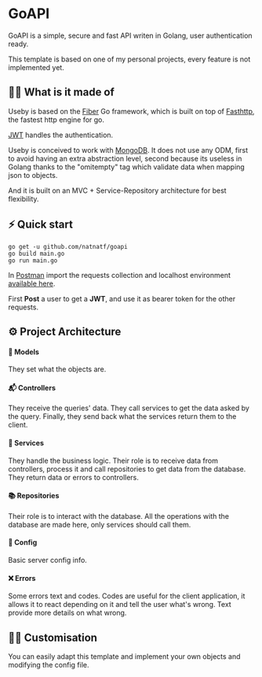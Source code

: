 # GoAPI

GoAPI is a simple, secure and fast API writen in Golang, user authentication ready.

This template is based on one of my personal projects, every feature is not implemented yet.

## 👨‍🍳 What is it made of

Useby is based on the [Fiber](https://github.com/gofiber/fiber) Go framework, which is built on top of [Fasthttp](https://github.com/valyala/fasthttp), the fastest http engine for go.

[JWT](https://github.com/dgrijalva/jwt-go) handles the authentication.

Useby is conceived to work with [MongoDB](https://github.com/mongodb/mongo-go-driver).
It does not use any ODM, first to avoid having an extra abstraction level, second because its useless in Golang thanks to the "omitempty" tag which validate data when mapping json to objects.

And it is built on an MVC + Service-Repository architecture for best flexibility.

## ⚡️ Quick start

```
go get -u github.com/natnatf/goapi
go build main.go
go run main.go
```
In [Postman](https://www.postman.com)
import the requests collection and localhost environment
[available here](doc/).

First **Post** a user to get a **JWT**, and use it as bearer token for the other requests.

## ⚙️ Project Architecture

#### 🤖 Models
They set what the objects are.

#### 📬 Controllers
They receive the queries' data.
They call services to get the data asked by the query.
Finally, they send back what the services return them to the client.

#### 🧠 Services
They handle the business logic.
Their role is to receive data from controllers, process it and call repositories to get data from the database.
They return data or errors to controllers.

#### 📚 Repositories
Their role is to interact with the database.
All the operations with the database are made here, only services should call them.

#### 🔧 Config
Basic server config info.

#### ❌ Errors
Some errors text and codes.
Codes are useful for the client application, it allows it to react depending on it and tell the user what's wrong.
Text provide more details on what wrong.

## 👨‍💻 Customisation

You can easily adapt this template and implement your own objects and modifying the config file.
